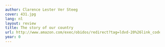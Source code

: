 ```yaml
---
author: Clarence Lester Ver Steeg
cover: 431.jpg
lang: nl
layout: review
title: The story of our country
url: http://www.amazon.com/exec/obidos/redirect?tag=ldvd-20%26link_code=xm2%26camp=2025%26creative=165953%26path=http://www.amazon.com/gp/redirect.html%253fASIN=B0007HG2ZI%2526tag=ldvd-20%2526lcode=xm2%2526cID=2025%2526ccmID=165953%2526location=/o/ASIN/B0007HG2ZI%25253FSubscriptionId=0VJDVJ14KM0P0VXDCQ82
year: 0
---
```

